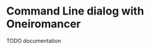 Command Line dialog with Oneiromancer
======================================

<!--https://jsdoc.app/about-tutorials.html-->
TODO documentation